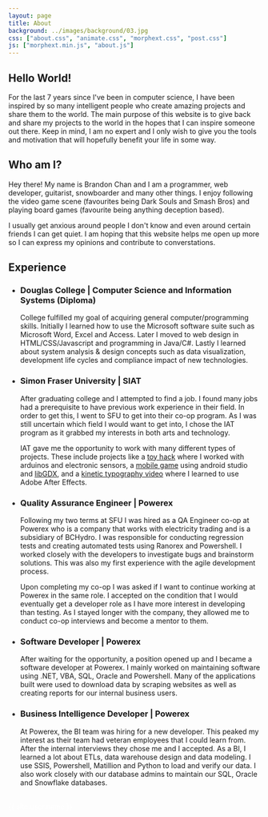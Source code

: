 ```yaml
---
layout: page
title: About
background: ../images/background/03.jpg
css: ["about.css", "animate.css", "morphext.css", "post.css"]
js: ["morphext.min.js", "about.js"]
---
```


<div class="main-container">
  <section id="timeline" class="timeline-outer">
    <div class="row">
    <div class="col s12 m12 l12">
        <h1 class="header font-title">Hello World!</h1>
        <p>
        For the last 7 years since I've been in computer science, I have been inspired by so many intelligent people who create amazing projects and share them to the world. The main purpose of this website is to give back and share my projects to the world in the hopes that I can inspire someone out there. Keep in mind, I am no expert and I only wish to give you the tools and motivation that will hopefully benefit your life in some way.
        </p>
        <h1 class="header font-title">Who am I?</h1>
        <p>
        Hey there! My name is Brandon Chan and I am a programmer, web developer, guitarist, snowboarder and many other things. I enjoy following the video game scene (favourites being Dark Souls and Smash Bros) and playing board games (favourite being anything deception based).
        </p>
        <p>
        I usually get anxious around people I don't know and even around certain friends I can get quiet. I am hoping that this website helps me open up more so I can express my opinions and contribute to converstations.
        </p>
        <h1 class="header font-title">Experience</h1>
        <div class="z-depth-5">
        <ul class="timeline">
            <li class="event" data-date="2013-2015">
            <h3>Douglas College | Computer Science and Information Systems (Diploma)</h3>
            <p>
                College fulfilled my goal of acquiring general computer/programming skills. Initially I learned how to use the Microsoft software suite such as Microsoft Word, Excel and Access. Later I moved to web design in HTML/CSS/Javascript and programming in Java/C#. Lastly I learned about system analysis & design concepts such as data visualization, development life cycles and compliance impact of new technologies.
            </p>
            </li>
            <li class="event" data-date="2016-Spring">
            <h3>Simon Fraser University | SIAT </h3>
            <p>
                After graduating college and I attempted to find a job. I found many jobs had a prerequisite to have previous work experience in their field. In order to get this, I went to SFU to get into their co-op program. As I was still uncertain which field I would want to get into, I chose the IAT program as it grabbed my interests in both arts and technology.
            </p>
            <p>
                IAT gave me the opportunity to work with many different types of projects. These include projects like a <a href="https://youtu.be/iYeaIBA6gFU">toy hack</a> where I worked with arduinos and electronic sensors, a <a href="https://www.youtube.com/watch?v=62m6Cx3G8QE">mobile game</a> using android studio and <a href="https://libgdx.badlogicgames.com/">libGDX</a>, and a <a href="https://www.youtube.com/watch?v=941JfJo0rbg">kinetic typography video</a> where I learned to use Adobe After Effects.
            </p>
            </li>
            <li class="event" data-date="2016-2018">
            <h3>Quality Assurance Engineer | Powerex     </h3>
            <p>
                Following my two terms at SFU I was hired as a QA Engineer co-op at Powerex who is a company that works with electricity trading and is a subsidiary of BCHydro. I was responsible for conducting regression tests and creating automated tests using Ranorex and Powershell. I worked closely with the developers to investigate bugs and brainstorm solutions. This was also my first experience with the agile development process.
            </p>
            <p>
                Upon completing my co-op I was asked if I want to continue working at Powerex in the same role. I accepted on the condition that I would eventually get a developer role as I have more interest in developing than testing. As I stayed longer with the company, they allowed me to conduct co-op interviews and become a mentor to them.
            </p>
            </li>
            <li class="event" data-date="2018-2019">
            <h3>Software Developer | Powerex</h3>
            <p>
                After waiting for the opportunity, a position opened up and I became a software developer at Powerex. I mainly worked on maintaining software using .NET, VBA, SQL, Oracle and Powershell. Many of the applications built were used to download data by scraping websites as well as creating reports for our internal business users.
            </p>
            </li>
            <li class="event" data-date="2019-Present">
            <h3>Business Intelligence Developer | Powerex         </h3>
            <p>
                At Powerex, the BI team was hiring for a new developer. This peaked my interest as their team had veteran employees that I could learn from. After the internal interviews they chose me and I accepted. As a BI, I learned a lot about ETLs, data warehouse design and data modeling. I use SSIS, Powershell, Matillion and Python to load and verify our data. I also work closely with our database admins to maintain our SQL, Oracle and Snowflake databases.
            </p>
            </li>
        </ul>
        </div>
    </div>
    </div>
  </section>

  <br/>
</div>

<div class="thi-signature" style="color:white">
    {{ site.user.name }}
</div>
